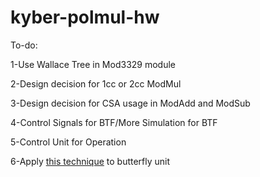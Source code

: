 # kyber-polmul-hw

To-do:

1-Use Wallace Tree in Mod3329 module

2-Design decision for 1cc or 2cc ModMul

3-Design decision for CSA usage in ModAdd and ModSub

4-Control Signals for BTF/More Simulation for BTF

5-Control Unit for Operation

6-Apply <a href="https://tches.iacr.org/index.php/TCHES/article/view/8544">this technique</a> to butterfly unit
